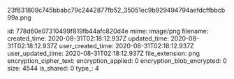 23f631809c745bbabc79c2442877fb52_35051ec9b929494794aefdcffbbcb99a.png

id: 778d60e07310499f819fb44afc820d4e
mime: image/png
filename: 
created_time: 2020-08-31T02:18:12.937Z
updated_time: 2020-08-31T02:18:12.937Z
user_created_time: 2020-08-31T02:18:12.937Z
user_updated_time: 2020-08-31T02:18:12.937Z
file_extension: png
encryption_cipher_text: 
encryption_applied: 0
encryption_blob_encrypted: 0
size: 4544
is_shared: 0
type_: 4